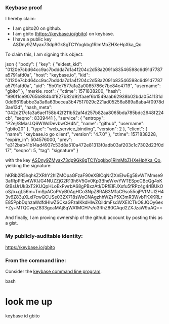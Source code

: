 ### Keybase proof

I hereby claim:

  * I am gbito20 on github.
  * I am gbito (https://keybase.io/gbito) on keybase.
  * I have a public key ASDny9ZMyax73dp9Gk8gTC1Yogkbg1RlmMbZHXeHpXka_Qo

To claim this, I am signing this object:

json
{
  "body": {
    "key": {
      "eldest_kid": "0120e7cbd64cc9ac7bddda7d1a4f204c2d58a2091b83546598c6d91d7787a5791afd0a",
      "host": "keybase.io",
      "kid": "0120e7cbd64cc9ac7bddda7d1a4f204c2d58a2091b83546598c6d91d7787a5791afd0a",
      "uid": "5b01e7577a1a2a0085786e7bc84c4719",
      "username": "gbito"
    },
    "merkle_root": {
      "ctime": 1571838200,
      "hash": "990f1ce90765b884b4f827b82d92faaef6b1549aab62938b02bda0541131d0dd6619abbe3a3a6a63becea3b47517029c221ad05256a889a8aba4f0978d3ae13d",
      "hash_meta": "042d217cfa3a6aef158b42f211b52af4d257b82aa8065bda785bdc2648f224cb",
      "seqno": 8339441
    },
    "service": {
      "entropy": "P2ej/8MasLQ6WWdDevbwCH4N",
      "name": "github",
      "username": "gbito20"
    },
    "type": "web_service_binding",
    "version": 2
  },
  "client": {
    "name": "keybase.io go client",
    "version": "4.7.0"
  },
  "ctime": 1571838228,
  "expire_in": 504576000,
  "prev": "e312bab41b14ad4937c53d8a510a472e81313f0adb03af203c1c7302d23f0d17",
  "seqno": 5,
  "tag": "signature"
}


with the key [ASDny9ZMyax73dp9Gk8gTC1Yogkbg1RlmMbZHXeHpXka_Qo](https://keybase.io/gbito), yielding the signature:


hKRib2R5hqhkZXRhY2hlZMOpaGFzaF90eXBlCqNrZXnEIwEg58vWTMmse93afRpPIEwtWKIJG4NUZZjG2R13h6V5Gv0Kp3BheWxvYWTESpcCBcQg4xK6tBsUrUk3xT2KUQpHLoExPwrbA68gPBxzAtI/DRfEIFJXsfu5fRPz4g4rlBUkOoS/b+gL56m+TmSpACoPVyB0AgHCo3NpZ8RAB3M1aC9so55ojPVfMUI2H43v6Z83uXLxI7cwQCUSe032X718sWoCNAgzhhWZsP5X3mR3WvbFKXKRLrE85PpbDqhzaWdfdHlwZSCkaGFzaIKkdHlwZQildmFsdWXEICTkO8JQOy6ex+Zy+MTQCwpZ833gcaMAj8qWA1MCH7v/o3RhZ80CAqd2ZXJzaW9uAQ==



And finally, I am proving ownership of the github account by posting this as a gist.

### My publicly-auditable identity:

https://keybase.io/gbito

### From the command line:

Consider the [keybase command line program](https://keybase.io/download).

bash
# look me up
keybase id gbito
